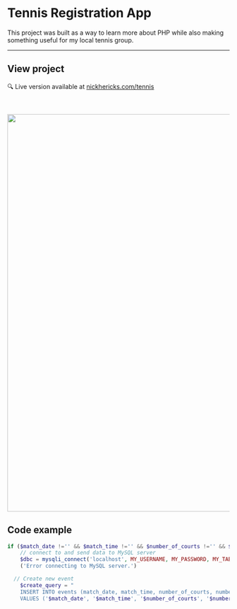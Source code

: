 # Tennis Registration App
This project was built as a way to learn more about PHP while also making something useful for my local tennis group.

***
## View project
:mag: Live version available at [nickhericks.com/tennis](https://nickhericks.com/tennis/index.php)

<br><br>
<img src="https://res.cloudinary.com/dtqevfsxh/image/upload/v1540558830/portfolio/tennis_screenshot_1200.png" width="899px">

## Code example
```php
if ($match_date !='' && $match_time !='' && $number_of_courts !='' && $number_of_players !='') {
	// connect to and send data to MySQL server  
	$dbc = mysqli_connect('localhost', MY_USERNAME, MY_PASSWORD, MY_TABLE) or die
	('Error connecting to MySQL server.')

  // Create new event
	$create_query = "
	INSERT INTO events (match_date, match_time, number_of_courts, number_of_players)
	VALUES ('$match_date', '$match_time', '$number_of_courts', '$number_of_players')";
```
